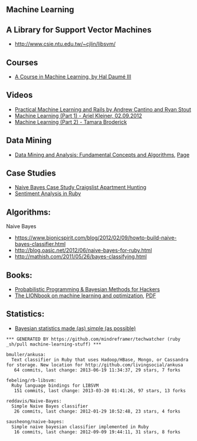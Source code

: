 ## Machine Learning

## A Library for Support Vector Machines
- http://www.csie.ntu.edu.tw/~cjlin/libsvm/


## Courses
  - [A Course in Machine Learning, by Hal Daumé III](http://ciml.info/)

## Videos
  - [Practical Machine Learning and Rails by Andrew Cantino and Ryan Stout](http://www.youtube.com/watch?v=vy_zQ1-F0JI)
  - [Machine Learning (Part 1) - Ariel Kleiner, 02.09.2012](http://www.youtube.com/watch?v=77i31ojEFJk)
  - [Machine Learning (Part 2) - Tamara Broderick](http://www.youtube.com/watch?v=4baKKLtFK04)


## Data Mining
  - [Data Mining and Analysis: Fundamental Concepts and Algorithms](http://www.dcc.ufmg.br/miningalgorithms/files/pdf/dmafca.pdf), [Page](http://www.dcc.ufmg.br/livros/miningalgorithms/DokuWiki/doku.php?id=pdf)


## Case Studies
  - [Naive Bayes Case Study Craigslist Apartment Hunting](http://www.uvm.edu/~ejeldrid/resources/332.pdf)
  - [Sentiment Analysis in Ruby](http://srug.pl/assets/mateusz-drozdzynski-sentiment-analysis-in-ruby.pdf)

## Algorithms:
  Naive Bayes
  - https://www.bionicspirit.com/blog/2012/02/09/howto-build-naive-bayes-classifier.html
  - http://blog.oasic.net/2012/06/naive-bayes-for-ruby.html
  - http://mathish.com/2011/05/26/bayes-classifying.html

## Books:
  - [Probabilistic Programming & Bayesian Methods for Hackers](http://camdavidsonpilon.github.io/Probabilistic-Programming-and-Bayesian-Methods-for-Hackers/)
  - [The LIONbook on machine learning and optimization](http://www.lionsolver.com/LIONbook/), [PDF](http://www.lionsolver.com/static/lionbook.pdf)


## Statistics:
  - [Bayesian statistics made (as) simple (as possible)](http://www.youtube.com/watch?v=bobeo5kFz1g)

<!-- PROJECTS_LIST_START -->
    *** GENERATED BY https://github.com/mindreframer/techwatcher (ruby _sh/pull machine-learning-stuff) ***

    bmuller/ankusa:
      Text classifier in Ruby that uses Hadoop/HBase, Mongo, or Cassandra for storage. New location for http://github.com/livingsocial/ankusa
       64 commits, last change: 2013-06-19 11:34:37, 29 stars, 7 forks

    febeling/rb-libsvm:
      Ruby language bindings for LIBSVM
       151 commits, last change: 2013-03-20 01:41:26, 97 stars, 13 forks

    reddavis/Naive-Bayes:
      Simple Naive Bayes classifier
       26 commits, last change: 2012-01-29 10:52:48, 23 stars, 4 forks

    sausheong/naive-bayes:
      Simple naive bayesian classifier implemented in Ruby
       16 commits, last change: 2012-09-09 19:44:11, 31 stars, 8 forks
<!-- PROJECTS_LIST_END -->
